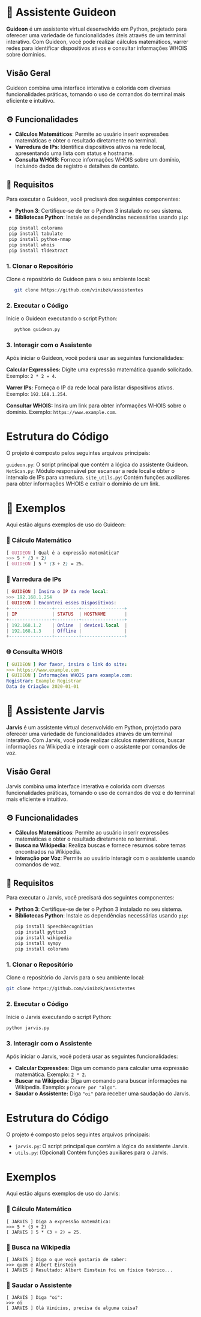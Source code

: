 # 🤖 Assistente Guideon

**Guideon** é um assistente virtual desenvolvido em Python, projetado para oferecer uma variedade de funcionalidades úteis através de um terminal interativo. Com Guideon, você pode realizar cálculos matemáticos, varrer redes para identificar dispositivos ativos e consultar informações WHOIS sobre domínios.

## Visão Geral

Guideon combina uma interface interativa e colorida com diversas funcionalidades práticas, tornando o uso de comandos do terminal mais eficiente e intuitivo.

## ⚙️ Funcionalidades

- **Cálculos Matemáticos**: Permite ao usuário inserir expressões matemáticas e obter o resultado diretamente no terminal.
- **Varredura de IPs**: Identifica dispositivos ativos na rede local, apresentando uma lista com status e hostname.
- **Consulta WHOIS**: Fornece informações WHOIS sobre um domínio, incluindo dados de registro e detalhes de contato.

## 📕 Requisitos

Para executar o Guideon, você precisará dos seguintes componentes:

- **Python 3**: Certifique-se de ter o Python 3 instalado no seu sistema.
- **Bibliotecas Python**: Instale as dependências necessárias usando `pip`:

 ```bash
  pip install colorama
  pip install tabulate
  pip install python-nmap
  pip install whois
  pip install tldextract
  ```
### 1. Clonar o Repositório
Clone o repositório do Guideon para o seu ambiente local:
```bash
   git clone https://github.com/vinibzk/assistentes
```
### 2. Executar o Código
Inicie o Guideon executando o script Python:
```bash
   python guideon.py
```
### 3. Interagir com o Assistente
Após iniciar o Guideon, você poderá usar as seguintes funcionalidades:

**Calcular Expressões:** Digite uma expressão matemática quando solicitado.
Exemplo: `2 * 2 = 4`.

**Varrer IPs:** Forneça o IP da rede local para listar dispositivos ativos. Exemplo: `192.168.1.254`.

**Consultar WHOIS:** Insira um link para obter informações WHOIS sobre o domínio.
Exemplo: `https://www.example.com`.

# Estrutura do Código
O projeto é composto pelos seguintes arquivos principais:

`guideon.py`: O script principal que contém a lógica do assistente Guideon.
`NetScan.py`: Módulo responsável por escanear a rede local e obter o intervalo de IPs para varredura.
`site_utils.py`: Contém funções auxiliares para obter informações WHOIS e extrair o domínio de um link.

# 📘 Exemplos
Aqui estão alguns exemplos de uso do Guideon:
### 🧮 Cálculo Matemático
```scss
[ GUIDEON ] Qual é a expressão matemática?
>>> 5 * (3 + 2)
[ GUIDEON ] 5 * (3 + 2) = 25.
```
### 🛜 Varredura de IPs
```lua
[ GUIDEON ] Insira o IP da rede local:
>>> 192.168.1.254
[ GUIDEON ] Encontrei esses Dispositivos:
+----------------+---------+----------------+
| IP             | STATUS  | HOSTNAME       |
+----------------+---------+----------------+
| 192.168.1.2    | Online  | device1.local  |
| 192.168.1.3    | Offline |                |
+----------------+---------+----------------+
```
### 🌐 Consulta WHOIS
```yaml
[ GUIDEON ] Por favor, insira o link do site:
>>> https://www.example.com
[ GUIDEON ] Informações WHOIS para example.com:
Registrar: Example Registrar
Data de Criação: 2020-01-01
```



# 🤖 Assistente Jarvis

**Jarvis** é um assistente virtual desenvolvido em Python, projetado para oferecer uma variedade de funcionalidades através de um terminal interativo. Com Jarvis, você pode realizar cálculos matemáticos, buscar informações na Wikipedia e interagir com o assistente por comandos de voz.

## Visão Geral

Jarvis combina uma interface interativa e colorida com diversas funcionalidades práticas, tornando o uso de comandos de voz e do terminal mais eficiente e intuitivo.

## ⚙️ Funcionalidades

- **Cálculos Matemáticos**: Permite ao usuário inserir expressões matemáticas e obter o resultado diretamente no terminal.
- **Busca na Wikipedia**: Realiza buscas e fornece resumos sobre temas encontrados na Wikipedia.
- **Interação por Voz**: Permite ao usuário interagir com o assistente usando comandos de voz.

## 📕 Requisitos

Para executar o Jarvis, você precisará dos seguintes componentes:

- **Python 3**: Certifique-se de ter o Python 3 instalado no seu sistema.
- **Bibliotecas Python**: Instale as dependências necessárias usando `pip`:
  ```bash
  pip install SpeechRecognition
  pip install pyttsx3
  pip install wikipedia
  pip install sympy
  pip install colorama
  ```
### 1. Clonar o Repositório
Clone o repositório do Jarvis para o seu ambiente local:
```bash
git clone https://github.com/vinibzk/assistentes
```
### 2. Executar o Código
Inicie o Jarvis executando o script Python:

```bash
python jarvis.py
```
### 3. Interagir com o Assistente
Após iniciar o Jarvis, você poderá usar as seguintes funcionalidades:

- **Calcular Expressões**: Diga um comando para calcular uma expressão matemática.
Exemplo: `2 * 2`.
- **Buscar na Wikipedia**: Diga um comando para buscar informações na Wikipedia. Exemplo: `procure por "algo"`.
- **Saudar o Assistente:** Diga `"oi"` para receber uma saudação do Jarvis.

# Estrutura do Código
O projeto é composto pelos seguintes arquivos principais:

- `jarvis.py`: O script principal que contém a lógica do assistente Jarvis.
- `utils.py`: (Opcional) Contém funções auxiliares para o Jarvis.

# Exemplos
Aqui estão alguns exemplos de uso do Jarvis:

### 🧮 Cálculo Matemático
```plaintext
[ JARVIS ] Diga a expressão matemática:
>>> 5 * (3 + 2)
[ JARVIS ] 5 * (3 + 2) = 25.
```
### 🔎 Busca na Wikipedia
```plaintext
[ JARVIS ] Diga o que você gostaria de saber:
>>> quem é Albert Einstein
[ JARVIS ] Resultado: Albert Einstein foi um físico teórico...
```
### 💭 Saudar o Assistente
```plaintext
[ JARVIS ] Diga "oi":
>>> oi
[ JARVIS ] Olá Vinícius, precisa de alguma coisa?
```
